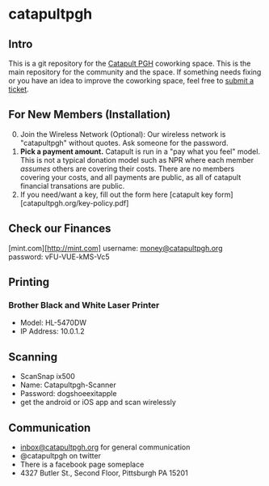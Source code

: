 # catapultpgh

## Intro
This is a git repository for the [Catapult PGH][1] coworking space. This is the main repository for the community and the space. If something needs fixing or you have an idea to improve the coworking space, feel free to [submit a ticket](https://github.com/catapultpgh/main/issues/new).

## For New Members (Installation)

0. Join the Wireless Network (Optional): Our wireless network is "catapultpgh" without quotes. Ask someone for the password.
1. **Pick a payment amount.** Catapult is run in a "pay what you feel" model. This is not a typical donation model such as NPR where each member *assumes* others are covering their costs. There are no members covering your costs, and all payments are public, as all of catapult financial transations are public.
2. If you need/want a key, fill out the form here [catapult key form][catapultpgh.org/key-policy.pdf]

## Check our Finances
[mint.com][http://mint.com]
username: money@catapultpgh.org  
password: vFU-VUE-kMS-Vc5
## Printing
### Brother Black and White Laser Printer

- Model: HL-5470DW
- IP Address: 10.0.1.2

## Scanning

- ScanSnap ix500
- Name: Catapultpgh-Scanner
- Password: dogshoeexitapple
- get the android or iOS app and scan wirelessly

## Communication
- inbox@catapultpgh.org for general communication
- @catapultpgh on twitter
- There is a facebook page someplace
- 4327 Butler St., Second Floor, Pittsburgh PA 15201

[1]: http://catapultpgh.org
[2]: https://gratipay.com/catapultpgh/
